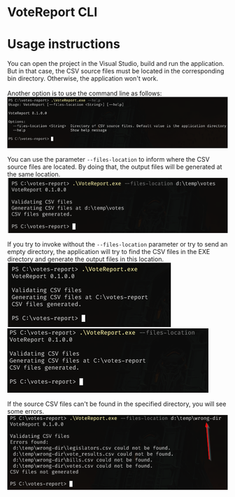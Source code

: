 ﻿# VoteReport CLI

# Usage instructions
You can open the project in the Visual Studio, build and run the application. But in that case, the CSV source files must be located in the corresponding bin directory. Otherwise, the application won't work.<br><br>
Another option is to use the command line as follows:
![Usage!](images/01-vote-report-help.png)

You can use the parameter `--files-location` to inform where the CSV source files are located. By doing that, the output files will be generated at the same location.<br>
![Usage!](images/02-vote-report-file-generation.png)

If you try to invoke without the `--files-location` parameter or try to send an empty directory, the application will try to find the CSV files in the EXE directory and generate the output files in this location.<br>
![Usage!](images/03-vote-report-without-parameter.png)<br>
![Usage!](images/04-vote-report-with-parameter-empty-dir.png)

If the source CSV files can't be found in the specified directory, you will see some errors.
![Usage!](images/05-vote-report-wrong-dir.png)
